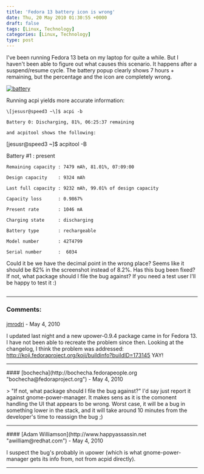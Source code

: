 ```yaml
---
title: 'Fedora 13 battery icon is wrong'
date: Thu, 20 May 2010 01:30:55 +0000
draft: false
tags: [Linux, Technology]
categories: [Linux, Technology]
type: post
---
```


I've been running Fedora 13 beta on my laptop for quite a while. But I haven't been able to figure out what causes this scenario. It happens after a suspend/resume cycle. The battery popup clearly shows 7 hours + remaining, but the percentage and the icon are completely wrong.

[![](http://zeusville.files.wordpress.com/2010/05/battery.png "battery")](http://zeusville.files.wordpress.com/2010/05/battery.png)

Running acpi yields more accurate information:

```
\[jesusr@speed3 ~\]$ acpi -b

Battery 0: Discharging, 81%, 06:25:37 remaining

and acpitool shows the following:

```


\[jesusr@speed3 ~\]$ acpitool -B

  Battery #1     : present

    Remaining capacity : 7479 mAh, 81.01%, 07:09:00

    Design capacity    : 9324 mAh

    Last full capacity : 9232 mAh, 99.01% of design capacity

    Capacity loss      : 0.9867%

    Present rate       : 1046 mA

    Charging state     : discharging

    Battery type       : rechargeable 

    Model number       : 42T4799

    Serial number      :  6034

Could it be we have the decimal point in the wrong place? Seems like it should be 82% in the screenshot instead of 8.2%. Has this bug been fixed? If not, what package should I file the bug against? If you need a test user I'll be happy to test it :)


```
```
---
### Comments:
#### 
[jmrodri](http://zeusville.wordpress.com/ "jmrodri@gmail.com") - <time datetime="2010-05-20 08:51:55">May 4, 2010</time>

I updated last night and a new upower-0.9.4 package came in for Fedora 13. I have not been able to recreate the problem since then. Looking at the changelog, I think the problem was addressed: http://koji.fedoraproject.org/koji/buildinfo?buildID=173145 YAY!
<hr />
#### 
[bochecha](http://bochecha.fedorapeople.org "bochecha@fedoraproject.org") - <time datetime="2010-05-20 05:17:20">May 4, 2010</time>

\> "If not, what package should I file the bug against?" I'd say just report it against gnome-power-manager. It makes sens as it is the comonent handling the UI that appears to be wrong. Worst case, it will be a bug in something lower in the stack, and it will take around 10 minutes from the developer's time to reassign the bug ;)
<hr />
#### 
[Adam Williamson](http://www.happyassassin.net "awilliam@redhat.com") - <time datetime="2010-05-20 08:19:16">May 4, 2010</time>

I suspect the bug's probably in upower (which is what gnome-power-manager gets its info from, not from acpid directly).
<hr />
